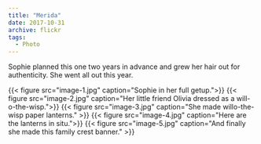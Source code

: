 ```yaml
---
title: "Merida"
date: 2017-10-31
archive: flickr
tags: 
  - Photo
---
```


Sophie planned this one two years in advance and grew her hair out for authenticity. She went all out this year.

{{< figure src="image-1.jpg" caption="Sophie in her full getup.">}}
{{< figure src="image-2.jpg" caption="Her little friend Olivia dressed as a will-o-the-wisp.">}}
{{< figure src="image-3.jpg" caption="She made willo-the-wisp paper lanterns." >}}
{{< figure src="image-4.jpg" caption="Here are the lanterns in situ.">}}
{{< figure src="image-5.jpg" caption="And finally she made this family crest banner." >}}
